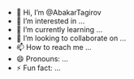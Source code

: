 - 👋 Hi, I’m @AbakarTagirov
- 👀 I’m interested in ...
- 🌱 I’m currently learning ...
- 💞️ I’m looking to collaborate on ...
- 📫 How to reach me ...
- 😄 Pronouns: ...
- ⚡ Fun fact: ...

<!---
AbakarTagirov/AbakarTagirov is a ✨ special ✨ repository because its `README.md` (this file) appears on your GitHub profile.
You can click the Preview link to take a look at your changes.
--->
